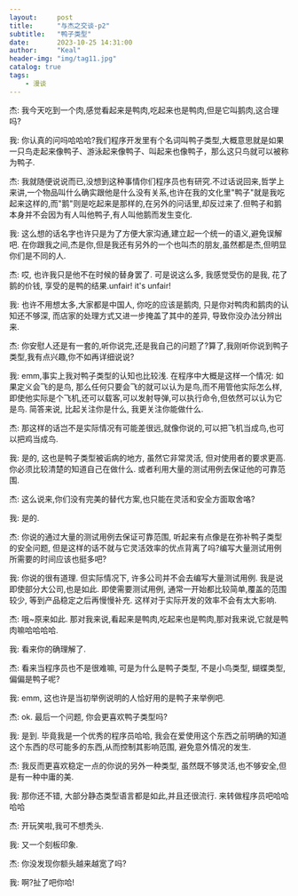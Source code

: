 ```yaml
---
layout:     post
title:      "与杰之交谈-p2"
subtitle:   "鸭子类型"
date:       2023-10-25 14:31:00
author:     "Keal"
header-img: "img/tag11.jpg"
catalog: true
tags:
    - 漫谈
---
```


杰: 我今天吃到一个肉,感觉看起来是鸭肉,吃起来也是鸭肉,但是它叫鹅肉,这合理吗?

我: 你认真的问吗哈哈哈?我们程序开发里有个名词叫鸭子类型,大概意思就是如果一只鸟走起来像鸭子、游泳起来像鸭子、叫起来也像鸭子，那么这只鸟就可以被称为鸭子.

杰: 我就随便说说而已,没想到这种事情你们程序员也有研究.不过话说回来,哲学上来讲,一个物品叫什么确实跟他是什么没有关系,也许在我的文化里"鸭子"就是我吃起来这样的,而"鹅"则是吃起来是那样的,在另外的问话里,却反过来了.但鸭子和鹅本身并不会因为有人叫他鸭子,有人叫他鹅而发生变化.

我: 这么想的话名字也许只是为了方便大家沟通,建立起一个统一的语义,避免误解吧. 在你跟我之间,杰是你,但是我还有另外的一个也叫杰的朋友,虽然都是杰,但明显你们是不同的人.

杰: 哎, 也许我只是他不在时候的替身罢了. 可是说这么多, 我感觉受伤的是我, 花了鹅的价钱, 享受的是鸭的结果.unfair! it's unfair!

我: 也许不用想太多,大家都是中国人, 你吃的应该是鹅肉, 只是你对鸭肉和鹅肉的认知还不够深, 而店家的处理方式又进一步掩盖了其中的差异, 导致你没办法分辨出来.

杰: 你安慰人还是有一套的,听你说完,还是我自己的问题了?算了,我刚听你说到鸭子类型,我有点兴趣,你不如再详细说说?

我: emm,事实上我对鸭子类型的认知也比较浅. 在程序中大概是这样一个情况: 如果定义会飞的是鸟, 那么任何只要会飞的就可以认为是鸟,而不用管他实际怎么样,即使他实际是个飞机,还可以载客,可以发射导弹,可以执行命令,但依然可以认为它是鸟. 简答来说, 比起关注你是什么, 我更关注你能做什么.

杰: 那这样的话岂不是实际情况有可能差很远,就像你说的,可以把飞机当成鸟,也可以把鸡当成鸟.

我: 是的, 这也是鸭子类型被诟病的地方, 虽然它非常灵活, 但对使用者的要求更高. 你必须比较清楚的知道自己在做什么. 或者利用大量的测试用例去保证他的可靠范围.

杰: 这么说来,你们没有完美的替代方案,也只能在灵活和安全方面取舍咯?

我: 是的.

杰: 你说的通过大量的测试用例去保证可靠范围, 听起来有点像是在弥补鸭子类型的安全问题, 但是这样的话不就与它灵活效率的优点背离了吗?编写大量测试用例所需要的时间应该也挺多吧?

我: 你说的很有道理. 但实际情况下, 许多公司并不会去编写大量测试用例. 我是说即使部分大公司,也是如此. 即使需要测试用例, 通常一开始都比较简单,覆盖的范围较少, 等到产品稳定之后再慢慢补充. 这样对于实际开发的效率不会有太大影响. 

杰: 哦~原来如此. 那对我来说,看起来是鸭肉,吃起来也是鸭肉,那对我来说,它就是鸭肉嘛哈哈哈哈.

我: 看来你的确理解了.

杰: 看来当程序员也不是很难嘛, 可是为什么是鸭子类型, 不是小鸟类型, 蝴蝶类型, 偏偏是鸭子呢?

我: emm, 这也许是当初举例说明的人恰好用的是鸭子来举例吧.

杰: ok. 最后一个问题, 你会更喜欢鸭子类型吗?

我: 是到. 毕竟我是一个优秀的程序员哈哈, 我会在爱使用这个东西之前明确的知道这个东西的尽可能多的东西,从而控制其影响范围, 避免意外情况的发生.

杰: 我反而更喜欢稳定一点的你说的另外一种类型, 虽然既不够灵活,也不够安全,但是有一种中庸的美.

我: 那你还不错, 大部分静态类型语言都是如此,并且还很流行. 来转做程序员吧哈哈哈哈

杰: 开玩笑啦,我可不想秃头.

我: 又一个刻板印象.

杰: 你没发现你额头越来越宽了吗?

我: 啊?扯了吧你哈!
